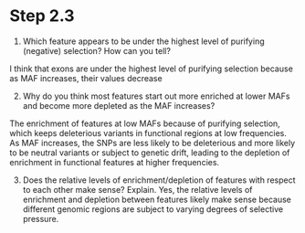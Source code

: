 # Step 2.3

1. Which feature appears to be under the highest level of purifying (negative) selection? How can you tell? 

I think that exons are under the highest level of purifying selection because as MAF increases, their values decrease

2. Why do you think most features start out more enriched at lower MAFs and become more depleted as the MAF increases?

The enrichment of features at low MAFs because of purifying selection, which keeps deleterious variants in functional regions at low frequencies. As MAF increases, the SNPs are less likely to be deleterious and more likely to be neutral variants or subject to genetic drift, leading to the depletion of enrichment in functional features at higher frequencies.

3. Does the relative levels of enrichment/depletion of features with respect to each other make sense? Explain.
Yes, the relative levels of enrichment and depletion between features likely make sense because different genomic regions are subject to varying degrees of selective pressure.
